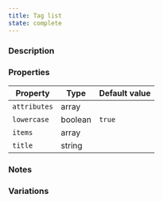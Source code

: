 ```yaml
---
title: Tag list
state: complete
---
```


### Description

### Properties

| Property     | Type    | Default value |
|--------------|---------|---------------|
| `attributes` | array   |               |
| `lowercase`  | boolean | `true`        |
| `items`      | array   |               |
| `title`      | string  |               |

### Notes

### Variations
